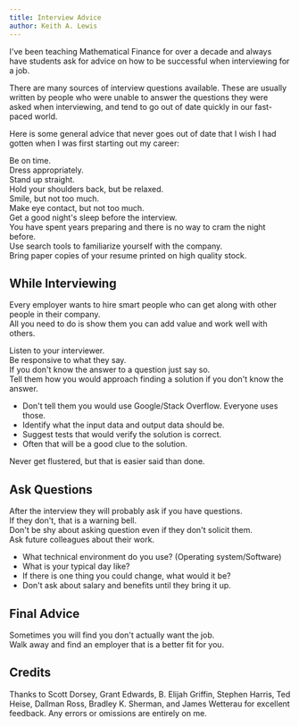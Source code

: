 ```yaml
---
title: Interview Advice
author: Keith A. Lewis
---
```


I've been teaching Mathematical Finance for over a decade and always
have students ask for advice on how to be successful when interviewing
for a job.

There are many sources of interview questions available. These are
usually written by people who were unable to answer the questions they
were asked when interviewing, and tend to go out of date quickly in our
fast-paced world.

Here is some general advice that never goes out of date that I wish I had
gotten when I was first starting out my career:

Be on time.  
Dress appropriately.  
Stand up straight.  
Hold your shoulders back, but be relaxed.  
Smile, but not too much.  
Make eye contact, but not too much.  
Get a good night's sleep before the interview.  
You have spent years preparing and there is no way to cram the night before.  
Use search tools to familiarize yourself with the company.  
Bring paper copies of your resume printed on high quality stock.  

## While Interviewing

Every employer wants to hire smart people who can get along with other people in their company.  
All you need to do is show them you can add value and work well with others.  

Listen to your interviewer.  
Be responsive to what they say.  
If you don't know the answer to a question just say so.  
Tell them how you would approach finding a solution if you don't know the answer.

- Don't tell them you would use Google/Stack Overflow. Everyone uses those.
- Identify what the input data and output data should be.
- Suggest tests that would verify the solution is correct.
- Often that will be a good clue to the solution.

Never get flustered, but that is easier said than done.  

## Ask Questions

After the interview they will probably ask if you have questions.  
If they don't, that is a warning bell.  
Don't be shy about asking question even if they don't solicit them.  
Ask future colleagues about their work.

- What technical environment do you use? (Operating system/Software)
- What is your typical day like?
- If there is one thing you could change, what would it be?
- Don't ask about salary and benefits until they bring it up.

## Final Advice

Sometimes you will find you don't actually want the job.  
Walk away and find an employer that is a better fit for you.  

## Credits

Thanks to Scott Dorsey, Grant Edwards, B. Elijah Griffin, Stephen Harris,
Ted Heise, Dallman Ross, Bradley K. Sherman, and James Wetterau for
excellent feedback. Any errors or omissions are entirely on me.
